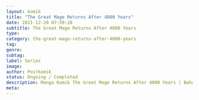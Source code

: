```yaml
---
layout: komik
title: "The Great Mage Returns After 4000 Years"
date: 2021-12-20 07:59:28
subtitle: The Great Mage Returns After 4000 Years
type: 
category: the-great-mage-returns-after-4000-years
tag: 
genre: 
subtag: 
label: Series
image: 
author: Postkomik
status: Ongoing / Completed
description: Manga Komik The Great Mage Returns After 4000 Years | Bahasa Indonesia
meta: 
---
```

